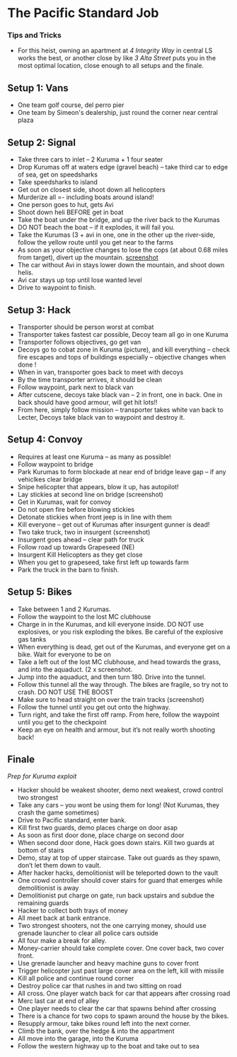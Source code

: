 # The Pacific Standard Job

### Tips and Tricks
- For this heist, owning an apartment at *4 Integrity Way* in central LS works the best, or another close by like *3 Alta Street* puts you in the most optimal location, close enough to all setups and the finale.

## Setup 1: Vans 
* One team golf course, del perro pier
* One team by Simeon's dealership, just round the corner near central plaza

## Setup 2: Signal
* Take three cars to inlet – 2 Kuruma + 1 four seater
* Drop Kurumas off at waters edge (gravel beach) – take third car to edge of sea, get on speedsharks
* Take speedsharks to island
* Get out on closest side, shoot down all helicopters 
* Murderize all =- including boats around island!
* One person goes to hut, gets Avi
* Shoot down heli BEFORE get in boat
* Take the boat under the bridge, and up the river back to the Kurumas
* DO NOT beach the boat – if it explodes, it will fail you. 
* Take the Kurumas (3 + avi in one, one in the other up the river-side, follow the yellow route until you get near to the farms
* As soon as your objective changes to lose the cops (at about 0.68 miles from target), divert up the mountain. [screenshot](url)
* The car without Avi in stays lower down the mountain, and shoot down helis.
* Avi car stays up top until lose wanted level
* Drive to waypoint to finish.

## Setup 3: Hack
* Transporter should be person worst at combat
* Transporter takes fastest car possible, Decoy team all go in one Kuruma
* Transporter follows objectives, go get van
* Decoys go to cobat zone in Kuruma (picture), and kill everything – check fire escapes and tops of buildings especially – objective changes when done !
* When in van, transporter goes back to meet with decoys
* By the time transporter arrives, it should be clean
* Follow waypoint, park next to black van
* After cutscene, decoys take black van – 2 in front, one in back. One in back should have good armour, will get hit lots!!
* From here, simply follow mission – transporter takes white van back to Lecter, Decoys take black van to waypoint and destroy it.

## Setup 4: Convoy
* Requires at least one Kuruma – as many as possible!
* Follow waypoint to bridge
* Park Kurumas to form blockade at near end of bridge leave gap – if any vehiclkes clear bridge
* Snipe helicopter that appears, blow it up, has autopilot!
* Lay stickies at second line on bridge (screenshot) 
* Get in Kurumas, wait for convoy
* Do not open fire before blowing stickies
* Detonate stickies when front jeep is in line with them
* Kill everyone – get out of Kurumas after insurgent gunner is dead!
* Two take truck, two in insurgent (screenshot)
* Insurgent goes ahead – clear path for truck
* Follow road up towards Grapeseed (NE)
* Insurgent Kill Helicopters as they get close
* When you get to grapeseed, take first left up towards farm
* Park the truck in the barn to finish.

## Setup 5: Bikes
* Take between 1 and 2 Kurumas. 
* Follow the waypoint to the lost MC clubhouse
* Charge in in the Kurumas, and kill everyone inside. DO NOT use explosives, or you risk exploding the bikes. Be careful of the explosive gas tanks
* When everything is dead, get out of the Kurumas, and everyone get on a bike. Wait for everyone to be on
* Take a left out of the lost MC clubhouse, and head towards the grass, and into the aquaduct. (2 x screenshot.
* Jump into the aquaduct, and then turn 180. Drive into the tunnel.
* Follow this tunnel all the way through. The bikes are fragile, so try not to crash. DO NOT USE THE BOOST
* Make sure to head straight on over the train tracks (screenshot)
* Follow the tunnel until you get out onto the highway.
* Turn right, and take the first off ramp. From here, follow the waypoint until you get to the checkpoint
* Keep an eye on health and armour, but it’s not really worth shooting back!

## Finale
*Prep for Kuruma exploit*

* Hacker should be weakest shooter, demo next weakest, crowd control two strongest
* Take any cars – you wont be using them for long! (Not Kurumas, they crash the game sometimes)
* Drive to Pacific standard, enter bank.
* Kill first two guards, demo places charge on door asap
* As soon as first door done, place charge on second door
* When second door done, Hack goes down stairs. Kill two guards at bottom of stairs
* Demo, stay at top of upper staircase. Take out guards as they spawn, don’t let them down to vault.
* After hacker hacks, demolitionist will be teleported down to the vault
* One crowd controller should cover stairs for guard that emerges while demolitionist is away
* Demolitionist put charge on gate, run back upstairs and subdue the remaining guards
* Hacker to collect both trays of money
* All meet back at bank entrance.
* Two strongest shooters, not the one carrying money, should use grenade launcher to clear all police cars outside
* All four make a break for alley.
* Money-carrier should take complete cover. One cover back, two cover front.
* Use grenade launcher and heavy machine guns to cover front
* Trigger helicopter just past large cover area on the left, kill with missile
* Kill all police and continue round corner
* Destroy police car that rushes in and two sitting on road
* All cross. One player watch back for car that appears after crossing road
* Merc last car at end of alley
* One player needs to clear the car that spawns behind after crossing
* There is a chance for two cops to spawn around the house by the bikes.
* Resupply armour, take bikes round left into the next corner.
* Climb the bank, over the hedge & into the appartment
* All move into the garage, into the Kuruma
* Follow the western highway up to the boat and take out to sea

